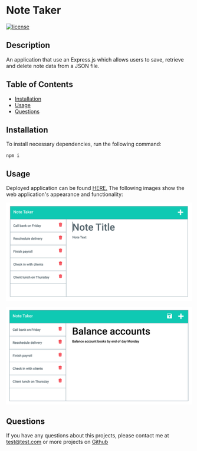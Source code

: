 # Note Taker
 [![license](https://img.shields.io/badge/license-MIT-blue)](https://shields.io)

## Description

An application that use an Express.js which allows users to save, retrieve and delete note data from a JSON file.

## Table of Contents
* [Installation](#installation)
* [Usage](#usage)
* [Questions](#questions)

## Installation

To install necessary dependencies, run the following command:

```
npm i
```

## Usage

Deployed application can be found [HERE.](https://whispering-cove-01217.herokuapp.com)
The following images show the web application's appearance and functionality:

![Existing notes are listed in the left-hand column with empty fields on the right-hand side for the new note’s title and text.](./public/assets/img/demo1.png)

![Note titled “Balance accounts” reads, “Balance account books by end of day Monday,” with other notes listed on the left.](./public/assets/img/demo2.png)

## Questions
If you have any questions about this projects, please contact me at test@test.com or more projects on [Github](https://github.com/begirlz)